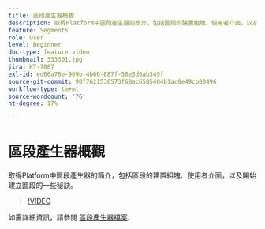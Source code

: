 ```yaml
---
title: 區段產生器概觀
description: 取得Platform中區段產生器的簡介，包括區段的建置組塊、使用者介面，以及開始建立區段的一些秘訣。
feature: Segments
role: User
level: Beginner
doc-type: feature video
thumbnail: 333301.jpg
jira: KT-7887
exl-id: ed66a76e-909b-4b60-887f-58e3d6ab349f
source-git-commit: 90f7621536573f60ac6585404b1ac0e49cb08496
workflow-type: tm+mt
source-wordcount: '76'
ht-degree: 17%

---
```


# 區段產生器概觀

取得Platform中區段產生器的簡介，包括區段的建置組塊、使用者介面，以及開始建立區段的一些秘訣。

>[!VIDEO](https://video.tv.adobe.com/v/333301/?quality=12&learn=on)

如需詳細資訊，請參閱 [區段產生器檔案](https://experienceleague.adobe.com/docs/experience-platform/segmentation/ui/segment-builder.html).